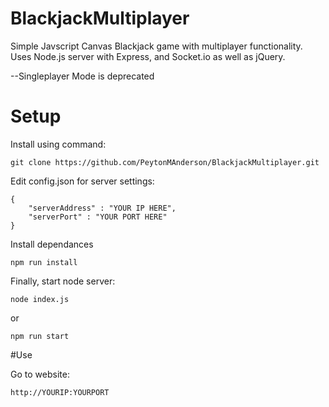 # BlackjackMultiplayer
Simple Javscript Canvas Blackjack game with multiplayer functionality. Uses Node.js server with Express, and Socket.io as well as jQuery.

--Singleplayer Mode is deprecated

# Setup
Install using command:
```
git clone https://github.com/PeytonMAnderson/BlackjackMultiplayer.git
```

Edit config.json for server settings:
```
{
    "serverAddress" : "YOUR IP HERE",
    "serverPort" : "YOUR PORT HERE"
}
```

Install dependances
```
npm run install
```

Finally, start node server:
```
node index.js
```
or
```
npm run start
```
#Use

Go to website:
```
http://YOURIP:YOURPORT
```
